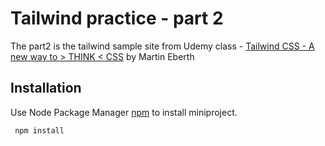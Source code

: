 # Tailwind practice - part 2

The part2 is the tailwind sample site from Udemy class - [Tailwind CSS - A new way to > THINK < CSS](https://www.udemy.com/course/tailwindcss-with-examples/) by Martin Eberth

## Installation

Use Node Package Manager [npm](https://www.npmjs.com/) to install miniproject.

```bash
 npm install
```